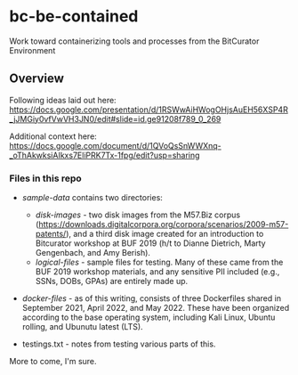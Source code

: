 # bc-be-contained
Work toward containerizing tools and processes from the BitCurator Environment

## Overview

Following ideas laid out here: https://docs.google.com/presentation/d/1RSWwAiHWogOHjsAuEH56XSP4R_jJMGiy0vfVwVH3JN0/edit#slide=id.ge91208f789_0_269

Additional context here: https://docs.google.com/document/d/1QVoQsSnWWXnq-_oThAkwksiAIkxs7EliPRK7Tx-1fpg/edit?usp=sharing
### Files in this repo
- _sample-data_ contains two directories:
  - _disk-images_ - two disk images from the M57.Biz corpus (https://downloads.digitalcorpora.org/corpora/scenarios/2009-m57-patents/), and a third disk image created for an introduction to Bitcurator workshop at BUF 2019 (h/t to Dianne Dietrich, Marty Gengenbach, and Amy Berish).
  - _logical-files_ - sample files for testing. Many of these came from the BUF 2019 workshop materials, and any sensitive PII included (e.g., SSNs, DOBs, GPAs) are entirely made up. 

- _docker-files_ - as of this writing, consists of three Dockerfiles shared in September 2021, April 2022, and May 2022. These have been organized according to the base operating system, including Kali Linux, Ubuntu rolling, and Ubunutu latest (LTS). 

- testings.txt - notes from testing various parts of this.

More to come, I'm sure.
